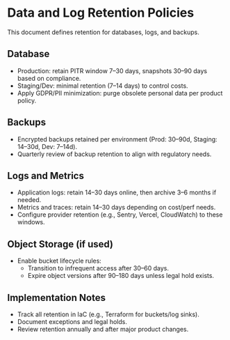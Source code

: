 # Data and Log Retention Policies

This document defines retention for databases, logs, and backups.

## Database
- Production: retain PITR window 7–30 days, snapshots 30–90 days based on compliance.
- Staging/Dev: minimal retention (7–14 days) to control costs.
- Apply GDPR/PII minimization: purge obsolete personal data per product policy.

## Backups
- Encrypted backups retained per environment (Prod: 30–90d, Staging: 14–30d, Dev: 7–14d).
- Quarterly review of backup retention to align with regulatory needs.

## Logs and Metrics
- Application logs: retain 14–30 days online, then archive 3–6 months if needed.
- Metrics and traces: retain 14–30 days depending on cost/perf needs.
- Configure provider retention (e.g., Sentry, Vercel, CloudWatch) to these windows.

## Object Storage (if used)
- Enable bucket lifecycle rules:
  - Transition to infrequent access after 30–60 days.
  - Expire object versions after 90–180 days unless legal hold exists.

## Implementation Notes
- Track all retention in IaC (e.g., Terraform for buckets/log sinks).
- Document exceptions and legal holds.
- Review retention annually and after major product changes.
